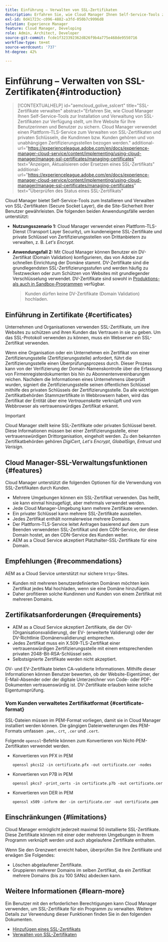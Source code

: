 ```yaml
---
title: Einführung – Verwalten von SSL-Zertifikaten
description: Erfahren Sie, wie Cloud Manager Ihnen Self-Service-Tools zur Installation von SSL-Zertifikaten bereitstellt.
exl-id: 0d41723c-c096-4882-a3fd-050b7c9996d8
solution: Experience Manager
feature: Cloud Manager, Developing
role: Admin, Architect, Developer
source-git-commit: fcde1f323392362d826f9b4a775e468de9550716
workflow-type: tm+mt
source-wordcount: '737'
ht-degree: 42%

---
```



# Einführung – Verwalten von SSL-Zertifikaten{#introduction}

>[!CONTEXTUALHELP]
>id="aemcloud_golive_sslcert"
>title="SSL-Zertifikate verwalten"
>abstract="Erfahren Sie, wie Cloud Manager Ihnen Self-Service-Tools zur Installation und Verwaltung von SSL-Zertifikaten zur Verfügung stellt, um Ihre Website für Ihre Benutzerinnen und Benutzer zu sichern. Cloud Manager verwendet einen Plattform-TLS-Service zum Verwalten von SSL-Zertifikaten und privaten Schlüsseln, die Kundinnen bzw. Kunden gehören und von unabhängigen Zertifizierungsstellen bezogen werden."
>additional-url="https://experienceleague.adobe.com/en/docs/experience-manager-cloud-service/content/implementing/using-cloud-manager/manage-ssl-certificates/managing-certificates" text="Anzeigen, Aktualisieren oder Ersetzen eines SSL-Zertifikats"
>additional-url="https://experienceleague.adobe.com/en/docs/experience-manager-cloud-service/content/implementing/using-cloud-manager/manage-ssl-certificates/managing-certificates" text="Überprüfen des Status eines SSL-Zertifikats"


Cloud Manager bietet Self-Service-Tools zum Installieren und Verwalten von SSL-Zertifikaten (Secure Socket Layer), die die Site-Sicherheit Ihrer Benutzer gewährleisten. Die folgenden beiden Anwendungsfälle werden unterstützt:

<!-- CQDOC-21758, #1 -->

* **Nutzungsszenario 1:** Cloud Manager verwendet einen Plattform-TLS-Dienst (Transport Layer Security), um kundeneigene SSL-Zertifikate und private Schlüssel von Zertifizierungsstellen von Drittanbietern zu verwalten, z. B. *Let&#39;s Encrypt*.
* **Anwendungsfall 2:** Mit Cloud Manager können Benutzer ein DV-Zertifikat (Domain Validation) konfigurieren, das von Adobe zur schnellen Einrichtung der Domäne stammt. DV-Zertifikate sind die grundlegendsten SSL-Zertifizierungsstufen und werden häufig zu Testzwecken oder zum Schützen von Websites mit grundlegender Verschlüsselung verwendet. DV-Zertifikate sind sowohl in [Produktions- als auch in Sandbox-Programmen](/help/implementing/cloud-manager/getting-access-to-aem-in-cloud/program-types.md) verfügbar.

  >
  >
  >Kunden dürfen keine DV-Zertifikate (Domain Validation) hochladen.


## Einführung in Zertifikate {#certificates}

Unternehmen und Organisationen verwenden SSL-Zertifikate, um ihre Websites zu schützen und ihren Kunden das Vertrauen in sie zu geben. Um das SSL-Protokoll verwenden zu können, muss ein Webserver ein SSL-Zertifikat verwenden.

Wenn eine Organisation oder ein Unternehmen ein Zertifikat von einer Zertifizierungsstelle (Zertifizierungsstelle) anfordert, führt die Zertifizierungsstelle einen Überprüfungsprozess durch. Dieser Prozess kann von der Verifizierung der Domain-Namenskontrolle über die Erfassung von Firmenregisterdokumenten bis hin zu Abonnentenvereinbarungen reichen. Nachdem die Informationen eines Unternehmens überprüft wurden, signiert die Zertifizierungsstelle seinen öffentlichen Schlüssel mithilfe des privaten Schlüssels der Zertifizierungsstelle. Da alle wichtigen Zertifikatbehörden Stammzertifikate in Webbrowsern haben, wird das Zertifikat der Entität über eine *Vertrauenskette* verknüpft und vom Webbrowser als vertrauenswürdiges Zertifikat erkannt.

>[!IMPORTANT]
>
>Cloud Manager stellt keine SSL-Zertifikate oder privaten Schlüssel bereit. Diese Informationen müssen bei einer Zertifizierungsstelle, einer vertrauenswürdigen Drittorganisation, eingeholt werden. Zu den bekannten Zertifikatbehörden gehören *DigiCert*, *Let&#39;s Encrypt*, *GlobalSign*, *Entrust* und *Verisign*.

## Cloud Manager-SSL-Verwaltungsfunktionen {#features}

Cloud Manager unterstützt die folgenden Optionen für die Verwendung von SSL-Zertifikaten durch Kunden.

* Mehrere Umgebungen können ein SSL-Zertifikat verwenden. Das heißt, sie kann einmal hinzugefügt, aber mehrmals verwendet werden.
* Jede Cloud Manager-Umgebung kann mehrere Zertifikate verwenden.
* Ein privater Schlüssel kann mehrere SSL-Zertifikate ausstellen.
* Jedes Zertifikat enthält normalerweise mehrere Domains.
* Der Plattform-TLS-Service leitet Anfragen basierend auf dem zum Beenden verwendeten SSL-Zertifikat und dem CDN-Service, der diese Domain hostet, an den CDN-Service des Kunden weiter.
* AEM as a Cloud Service akzeptiert Platzhalter-SSL-Zertifikate für eine Domain.

## Empfehlungen {#recommendations}

AEM as a Cloud Service unterstützt nur sichere `https`-Sites.

* Kunden mit mehreren benutzerdefinierten Domänen möchten kein Zertifikat jedes Mal hochladen, wenn sie eine Domäne hinzufügen.
* Daher profitieren solche Kundinnen und Kunden von einem Zertifikat mit mehreren Domains.

## Zertifikatsanforderungen {#requirements}

* AEM as a Cloud Service akzeptiert Zertifikate, die der OV- (Organisationsvalidierung), der EV- (erweiterte Validierung) oder der DV-Richtlinie (Domänenvalidierung) entsprechen. <!-- CQDOC-21758, #2 -->
* Jedes Zertifikat muss ein X.509-TLS-Zertifikat einer vertrauenswürdigen Zertifizierungsstelle mit einem entsprechenden privaten 2048-Bit-RSA-Schlüssel sein.
* Selbstsignierte Zertifikate werden nicht akzeptiert.

OV- und EV-Zertifikate bieten CA-validierte Informationen. Mithilfe dieser Informationen können Benutzer bewerten, ob der Website-Eigentümer, der E-Mail-Absender oder der digitale Unterzeichner von Code- oder PDF-Dokumenten vertrauenswürdig ist. DV-Zertifikate erlauben keine solche Eigentumsprüfung.

### Vom Kunden verwaltetes Zertifikatformat {#certificate-format}

<!-- CQDOC-21758, #3 -->

SSL-Dateien müssen im PEM-Format vorliegen, damit sie in Cloud Manager installiert werden können. Die gängigen Dateierweiterungen des PEM-Formats umfassen `.pem,`. `crt`, `.cer` und `.cert`.

Folgende `openssl`-Befehle können zum Konvertieren von Nicht-PEM-Zertifikaten verwendet werden.

* Konvertieren von PFX in PEM

  ```shell
  openssl pkcs12 -in certificate.pfx -out certificate.cer -nodes
  ```

* Konvertieren von P7B in PEM

  ```shell
  openssl pkcs7 -print_certs -in certificate.p7b -out certificate.cer
  ```

* Konvertieren von DER in PEM

  ```shell
  openssl x509 -inform der -in certificate.cer -out certificate.pem
  ```

## Einschränkungen {#limitations}

Cloud Manager ermöglicht jederzeit maximal 50 installierte SSL-Zertifikate. Diese Zertifikate können mit einer oder mehreren Umgebungen in Ihrem Programm verknüpft werden und auch abgelaufene Zertifikate enthalten.

Wenn Sie den Grenzwert erreicht haben, überprüfen Sie Ihre Zertifikate und erwägen Sie Folgendes:

* Löschen abgelaufener Zertifikate.
* Gruppieren mehrerer Domains im selben Zertifikat, da ein Zertifikat mehrere Domains (bis zu 100 SANs) abdecken kann.

## Weitere Informationen {#learn-more}

Ein Benutzer mit den erforderlichen Berechtigungen kann Cloud Manager verwenden, um SSL-Zertifikate für ein Programm zu verwalten. Weitere Details zur Verwendung dieser Funktionen finden Sie in den folgenden Dokumenten.

* [Hinzufügen eines SSL-Zertifikats](/help/implementing/cloud-manager/managing-ssl-certifications/add-ssl-certificate.md) <!--CQDOC-21758, #4 -->
* [Verwalten von SSL-Zertifikaten](/help/implementing/cloud-manager/managing-ssl-certifications/managing-certificates.md) <!--CQDOC-21758, #4 -->

